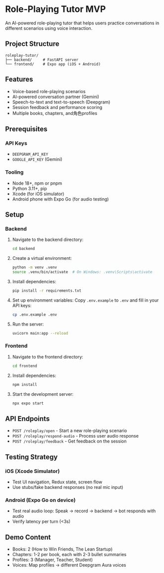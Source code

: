 # Role-Playing Tutor MVP

An AI-powered role-playing tutor that helps users practice conversations in different scenarios using voice interaction.

## Project Structure

```
roleplay-tutor/
├── backend/     # FastAPI server
└── frontend/    # Expo app (iOS + Android)
```

## Features

- Voice-based role-playing scenarios
- AI-powered conversation partner (Gemini)
- Speech-to-text and text-to-speech (Deepgram)
- Session feedback and performance scoring
- Multiple books, chapters, and角色profiles

## Prerequisites

### API Keys
- `DEEPGRAM_API_KEY`
- `GOOGLE_API_KEY` (Gemini)

### Tooling
- Node 18+, npm or pnpm
- Python 3.11+, pip
- Xcode (for iOS simulator)
- Android phone with Expo Go (for audio testing)

## Setup

### Backend

1. Navigate to the backend directory:
   ```bash
   cd backend
   ```

2. Create a virtual environment:
   ```bash
   python -m venv .venv
   source .venv/bin/activate  # On Windows: .venv\Scripts\activate
   ```

3. Install dependencies:
   ```bash
   pip install -r requirements.txt
   ```

4. Set up environment variables:
   Copy `.env.example` to `.env` and fill in your API keys:
   ```bash
   cp .env.example .env
   ```

5. Run the server:
   ```bash
   uvicorn main:app --reload
   ```

### Frontend

1. Navigate to the frontend directory:
   ```bash
   cd frontend
   ```

2. Install dependencies:
   ```bash
   npm install
   ```

3. Start the development server:
   ```bash
   npx expo start
   ```

## API Endpoints

- `POST /roleplay/open` - Start a new role-playing scenario
- `POST /roleplay/respond-audio` - Process user audio response
- `POST /roleplay/feedback` - Get feedback on the session

## Testing Strategy

### iOS (Xcode Simulator)
- Test UI navigation, Redux state, screen flow
- Use stubs/fake backend responses (no real mic input)

### Android (Expo Go on device)
- Test real audio loop: Speak → record → backend → bot responds with audio
- Verify latency per turn (<3s)

## Demo Content

- Books: 2 (How to Win Friends, The Lean Startup)
- Chapters: 1-2 per book, each with 2-3 bullet summaries
- Profiles: 3 (Manager, Teacher, Student)
- Voices: Map profiles → different Deepgram Aura voices